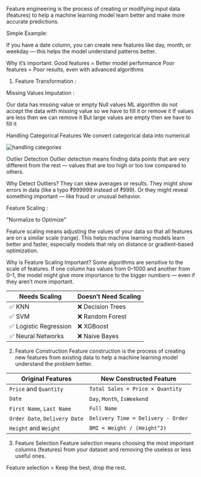 Feature engineering is the process of creating or modifying input data (features) to help a machine learning model learn better and make more accurate predictions.

Simple Example:

If you have a date column, you can create new features like day, month, or weekday — this helps the model understand patterns better.

Why it’s important:
Good features = Better model performance
Poor features = Poor results, even with advanced algorithms


1. Feature Transformation :

Missing Values Imputation :

Our data has missing value or empty Null values
ML algorithm do not accept the data with missing value
so we have to fill it or remove it
If values are less then we can remove it 
But large values are empty then we have to fill it


Handling Categorical Features
We convert categorical data into numerical

![handling categories](https://github.com/user-attachments/assets/48941b7c-494b-4437-803b-c41f5491ba29)


Outlier Detection
Outlier detection means finding data points that are very different from the rest — values that are too high or too low compared to others.

Why Detect Outliers?
They can skew averages or results.
They might show errors in data (like a typo ₹999999 instead of ₹999).
Or they might reveal something important — like fraud or unusual behavior.


Feature Scaling :

"Normalize to Optimize"

Feature scaling means adjusting the values of your data so that all features are on a similar scale (range).
This helps machine learning models learn better and faster, especially models that rely on distance or gradient-based optimization.

Why is Feature Scaling Important?
Some algorithms are sensitive to the scale of features.
If one column has values from 0–1000 and another from 0–1, the model might give more importance to the bigger numbers — even if they aren’t more important.

| Needs Scaling         | Doesn’t Need Scaling |
| --------------------- | -------------------- |
| ✅ KNN                 | ❌ Decision Trees     |
| ✅ SVM                 | ❌ Random Forest      |
| ✅ Logistic Regression | ❌ XGBoost            |
| ✅ Neural Networks     | ❌ Naive Bayes        |



2. Feature Construction
Feature construction is the process of creating new features from existing data to help a machine learning model understand the problem better.

| Original Features             | New Constructed Feature            |
| ----------------------------- | ---------------------------------- |
| `Price` and `Quantity`        | `Total Sales = Price × Quantity`   |
| `Date`                        | `Day`, `Month`, `IsWeekend`        |
| `First Name`, `Last Name`     | `Full Name`                        |
| `Order Date`, `Delivery Date` | `Delivery Time = Delivery - Order` |
| `Height` and `Weight`         | `BMI = Weight / (Height^2)`        |


3. Feature Selection
Feature selection means choosing the most important columns (features) from your dataset and removing the useless or less useful ones.

Feature selection = Keep the best, drop the rest.




